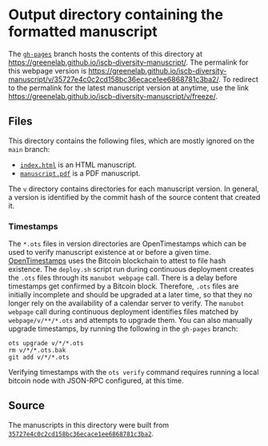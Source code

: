 # Output directory containing the formatted manuscript

The [`gh-pages`](https://github.com/greenelab/iscb-diversity-manuscript/tree/gh-pages) branch hosts the contents of this directory at <https://greenelab.github.io/iscb-diversity-manuscript/>.
The permalink for this webpage version is <https://greenelab.github.io/iscb-diversity-manuscript/v/35727e4c0c2cd158bc36ecace1ee6868781c3ba2/>.
To redirect to the permalink for the latest manuscript version at anytime, use the link <https://greenelab.github.io/iscb-diversity-manuscript/v/freeze/>.

## Files

This directory contains the following files, which are mostly ignored on the `main` branch:

+ [`index.html`](index.html) is an HTML manuscript.
+ [`manuscript.pdf`](manuscript.pdf) is a PDF manuscript.

The `v` directory contains directories for each manuscript version.
In general, a version is identified by the commit hash of the source content that created it.

### Timestamps

The `*.ots` files in version directories are OpenTimestamps which can be used to verify manuscript existence at or before a given time.
[OpenTimestamps](https://opentimestamps.org/) uses the Bitcoin blockchain to attest to file hash existence.
The `deploy.sh` script run during continuous deployment creates the `.ots` files through its `manubot webpage` call.
There is a delay before timestamps get confirmed by a Bitcoin block.
Therefore, `.ots` files are initially incomplete and should be upgraded at a later time, so that they no longer rely on the availability of a calendar server to verify.
The `manubot webpage` call during continuous deployment identifies files matched by `webpage/v/**/*.ots` and attempts to upgrade them.
You can also manually upgrade timestamps, by running the following in the `gh-pages` branch:

```shell
ots upgrade v/*/*.ots
rm v/*/*.ots.bak
git add v/*/*.ots
```

Verifying timestamps with the `ots verify` command requires running a local bitcoin node with JSON-RPC configured, at this time.

## Source

The manuscripts in this directory were built from
[`35727e4c0c2cd158bc36ecace1ee6868781c3ba2`](https://github.com/greenelab/iscb-diversity-manuscript/commit/35727e4c0c2cd158bc36ecace1ee6868781c3ba2).

